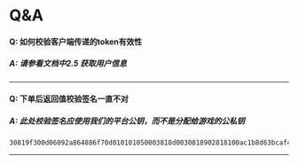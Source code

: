 # Q&A

#### Q: 如何校验客户端传递的token有效性
##### A: 请参看文档中2.5 获取用户信息
----
#### Q: 下单后返回值校验签名一直不对
##### A: 此处校验签名应使用我们的平台公钥，而不是分配给游戏的公私钥
```
30819f300d06092a864886f70d010101050003818d0030818902818100ac1b8d63bcaf49cdd0d1e79c916aba0250421b3ee8eaf134f80843c5033e30a150b9e26e78025fde8e52538d4beb572940966b0c80460d90a26c9119a0d28c4277024dbeb20e31403360aeca70da506a19d89e95512e5347be0eae9b2c49da3150a93e3bc80817fa9a1d8170555e6117c86f84f13afc39944fb6bdfc85e3723b0203010001
```
----

